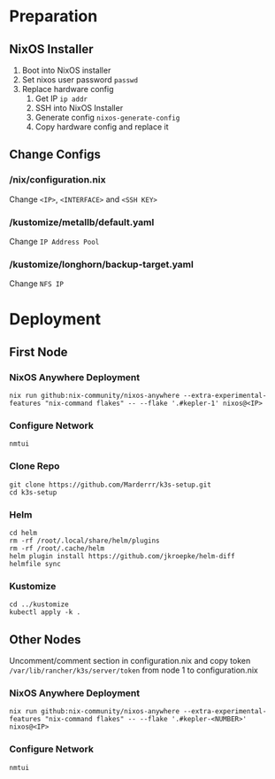 # Preparation
## NixOS Installer
1. Boot into NixOS installer
2. Set nixos user password `passwd`
3. Replace hardware config
   1.  Get IP `ip addr`
   2.  SSH into NixOS Installer
   3.  Generate config `nixos-generate-config`
   4.  Copy hardware config and replace it
## Change Configs
### /nix/configuration.nix
Change `<IP>`, `<INTERFACE>` and `<SSH KEY>`
### /kustomize/metallb/default.yaml
Change `IP Address Pool`
### /kustomize/longhorn/backup-target.yaml
Change `NFS IP`
# Deployment
## First Node
### NixOS Anywhere Deployment
```
nix run github:nix-community/nixos-anywhere --extra-experimental-features "nix-command flakes" -- --flake '.#kepler-1' nixos@<IP>
```
### Configure Network
```
nmtui
```
### Clone Repo
```
git clone https://github.com/Marderrr/k3s-setup.git
cd k3s-setup
```
### Helm
```
cd helm
rm -rf /root/.local/share/helm/plugins
rm -rf /root/.cache/helm
helm plugin install https://github.com/jkroepke/helm-diff
helmfile sync
```
### Kustomize
```
cd ../kustomize
kubectl apply -k .
```
## Other Nodes
Uncomment/comment section in configuration.nix and copy token `/var/lib/rancher/k3s/server/token` from node 1 to configuration.nix
### NixOS Anywhere Deployment
```
nix run github:nix-community/nixos-anywhere --extra-experimental-features "nix-command flakes" -- --flake '.#kepler-<NUMBER>' nixos@<IP>
```
### Configure Network
```
nmtui
```
